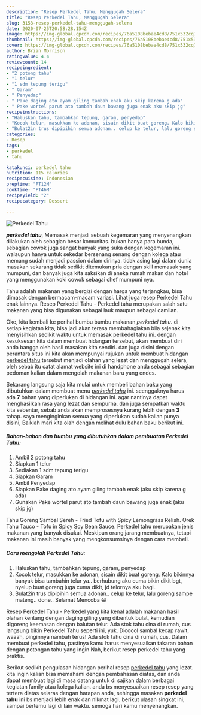 ```yaml
---
description: "Resep Perkedel Tahu, Menggugah Selera"
title: "Resep Perkedel Tahu, Menggugah Selera"
slug: 3153-resep-perkedel-tahu-menggugah-selera
date: 2020-07-25T20:58:28.154Z
image: https://img-global.cpcdn.com/recipes/76a5108bebae4cd8/751x532cq70/perkedel-tahu-foto-resep-utama.jpg
thumbnail: https://img-global.cpcdn.com/recipes/76a5108bebae4cd8/751x532cq70/perkedel-tahu-foto-resep-utama.jpg
cover: https://img-global.cpcdn.com/recipes/76a5108bebae4cd8/751x532cq70/perkedel-tahu-foto-resep-utama.jpg
author: Brian Morrison
ratingvalue: 4.4
reviewcount: 14
recipeingredient:
- "2 potong tahu"
- "1 telur"
- "1 sdm tepung terigu"
- " Garam"
- " Penyedap"
- " Pake daging ato ayam giling tambah enak aku skip karena g ada"
- " Pake wortel parut ato tambah daun bawang juga enak aku skip jg"
recipeinstructions:
- "Haluskan tahu, tambahkan tepung, garam, penyedap"
- "Kocok telur, masukkan ke adonan, sisain dikit buat goreng. Kalo bikinnya banyak bisa tambahin telur ya.. berhubung aku cuma bikin dikit bgt, nyelup buat goreng juga cuma dikit, jd telornya aku bagi.."
- "Bulat2in trus dipipihin semua adonan.. celup ke telur, lalu goreng sampe mateng.. done.. Selamat Mencoba 😁"
categories:
- Resep
tags:
- perkedel
- tahu

katakunci: perkedel tahu 
nutrition: 115 calories
recipecuisine: Indonesian
preptime: "PT12M"
cooktime: "PT46M"
recipeyield: "2"
recipecategory: Dessert

---
```



![Perkedel Tahu](https://img-global.cpcdn.com/recipes/76a5108bebae4cd8/751x532cq70/perkedel-tahu-foto-resep-utama.jpg)

<b><i>perkedel tahu</i></b>, Memasak menjadi sebuah kegemaran yang menyenangkan dilakukan oleh sebagian besar komunitas. bukan hanya para bunda, sebagian cowok juga sangat banyak yang suka dengan kegemaran ini. walaupun hanya untuk sekedar bersenang senang dengan kolega atau memang sudah menjadi passion dalam dirinya. tidak asing lagi dalam dunia masakan sekarang tidak sedikit ditemukan pria dengan skill memasak yang mumpuni, dan banyak juga kita saksikan di aneka rumah makan dan hotel yang menggunakan koki cowok sebagai chef mumpuni nya.

Tahu adalah makanan yang bergizi dengan harga yang terjangkau, bisa dimasak dengan bermacam-macam variasi. Lihat juga resep Perkedel Tahu enak lainnya. Resep Perkedel Tahu - Perkedel tahu merupakan salah satu makanan yang bisa digunakan sebagai lauk maupun sebagai camilan.

Oke, kita kembali ke perihal bumbu bumbu makanan <i>perkedel tahu</i>. di setiap kegiatan kita, bisa jadi akan terasa membahagiakan bila sejenak kita menyisihkan sedikit waktu untuk memasak perkedel tahu ini. dengan kesuksesan kita dalam membuat hidangan tersebut, akan membuat diri anda bangga oleh hasil masakan kita sendiri. dan juga disini dengan perantara situs ini kita akan mempunyai rujukan untuk membuat hidangan <u>perkedel tahu</u> tersebut menjadi olahan yang lezat dan menggugah selera, oleh sebab itu catat alamat website ini di handphone anda sebagai sebagian pedoman kalian dalam mengolah makanan baru yang endes.


Sekarang langsung saja kita mulai untuk membeli bahan baku yang dibutuhkan dalam membuat menu <u><i>perkedel tahu</i></u> ini. seenggaknya harus ada <b>7</b> bahan yang diperlukan di hidangan ini. agar nantinya dapat menghasilkan rasa yang lezat dan sempurna. dan juga sempatkan waktu kita sebentar, sebab anda akan memprosesnya kurang lebih dengan <b>3</b> tahap. saya menginginkan semua yang diperlukan sudah kalian punya disini, Baiklah mari kita olah dengan melihat dulu bahan baku berikut ini.

<!--inarticleads1-->

##### Bahan-bahan dan bumbu yang dibutuhkan dalam pembuatan Perkedel Tahu:

1. Ambil 2 potong tahu
1. Siapkan 1 telur
1. Sediakan 1 sdm tepung terigu
1. Siapkan  Garam
1. Ambil  Penyedap
1. Siapkan  Pake daging ato ayam giling tambah enak (aku skip karena g ada)
1. Gunakan  Pake wortel parut ato tambah daun bawang juga enak (aku skip jg)


Tahu Goreng Sambal Sereh - Fried Tofu with Spicy Lemongrass Relish. Orek Tahu Tauco - Tofu in Spicy Soy Bean Sauce. Perkedel tahu merupakan jenis makanan yang banyak disukai. Meskipun orang jarang membuatnya, tetapi makanan ini masih banyak yang mengkonsumsinya dengan cara membeli. 

<!--inarticleads2-->

##### Cara mengolah Perkedel Tahu:

1. Haluskan tahu, tambahkan tepung, garam, penyedap
1. Kocok telur, masukkan ke adonan, sisain dikit buat goreng. Kalo bikinnya banyak bisa tambahin telur ya.. berhubung aku cuma bikin dikit bgt, nyelup buat goreng juga cuma dikit, jd telornya aku bagi..
1. Bulat2in trus dipipihin semua adonan.. celup ke telur, lalu goreng sampe mateng.. done.. Selamat Mencoba 😁


Resep Perkedel Tahu - Perkedel yang kita kenal adalah makanan hasil olahan kentang dengan daging giling yang dibentuk bulat, kemudian digoreng keemasan dengan balutan telur. Ada stok tahu cina di rumah, cus langsung bikin Perkedel Tahu seperti ini, yuk. Dicocol sambal kecap rawit, waaah, pinginnya nambah terus! Ada stok tahu cina di rumah, cus. Dalam membuat perkedel tahu, pastinya kamu harus menyesuaikan takaran bahan dengan potongan tahu yang ingin Nah, berikut resep perkedel tahu yang praktis. 

Berikut sedikit pengulasan hidangan perihal resep <u>perkedel tahu</u> yang lezat. kita ingin kalian bisa memahami dengan pembahasan diatas, dan anda dapat membuat lagi di masa datang untuk di sajikan dalam berbagai kegiatan family atau kolega kalian. anda bs menyesuaikan resep resep yang tertera diatas selaras dengan harapan anda, sehingga masakan <b>perkedel tahu</b> ini bs menjadi lebih enak dan nikmat lagi. berikut ulasan singkat ini, sampai bertemu lagi di lain waktu. semoga hari kamu menyenangkan.
